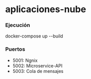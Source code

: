 # aplicaciones-nube

### Ejecución
docker-compose up --build

### Puertos
- 5001: Ngnix
- 5002: Microservice-API
- 5003: Cola de mensajes